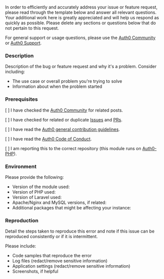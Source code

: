 In order to efficiently and accurately address your issue or feature request, please read through the template below and answer all relevant questions. Your additional work here is greatly appreciated and will help us respond as quickly as possible. Please delete any sections or questions below that do not pertain to this request.

For general support or usage questions, please use the [Auth0 Community](https://community.auth0.com/) or [Auth0 Support](https://support.auth0.com.).

### Description

Description of the bug or feature request and why it's a problem. Consider including:

- The use case or overall problem you're trying to solve
- Information about when the problem started

### Prerequisites

[ ] I have checked the [Auth0 Community](https://community.auth0.com/) for related posts.

[ ] I have checked for related or duplicate [Issues](https://github.com/auth0/REPO-NAME/issues) and [PRs](https://github.com/auth0/REPO-NAME/pulls).

[ ] I have read the [Auth0 general contribution guidelines](https://github.com/auth0/open-source-template/blob/master/GENERAL-CONTRIBUTING.md).

[ ] I have read the [Auth0 Code of Conduct](https://github.com/auth0/open-source-template/blob/master/CODE-OF-CONDUCT.md).

[ ] I am reporting this to the correct repository (this module runs on [Auth0-PHP](https://github.com/auth0/auth0-PHP)).

### Environment

Please provide the following:

- Version of the module used:
- Version of PHP used:
- Version of Laravel used:
- Apache/Nginx and MySQL versions, if related:
- Additional packages that might be affecting your instance:

### Reproduction

Detail the steps taken to reproduce this error and note if this issue can be reproduced consistently or if it is intermittent.

Please include:

- Code samples that reproduce the error
- Log files (redact/remove sensitive information)
- Application settings (redact/remove sensitive information)
- Screenshots, if helpful
